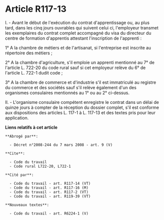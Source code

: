 # Article R117-13

I. - Avant le début de l'exécution du contrat d'apprentissage ou, au plus tard, dans les cinq jours ouvrables qui suivent
celui ci, l'employeur transmet les exemplaires du contrat complet accompagné du visa du directeur du centre de formation
d'apprentis attestant l'inscription de l'apprenti :

1° A la chambre de métiers et de l'artisanat, si l'entreprise est inscrite au répertoire des métiers ;

2° A la chambre d'agriculture, s'il emploie un apprenti mentionné au 7° de l'article L. 722-20 du code rural sauf si cet
employeur relève du 6° de l'article L. 722-1 dudit code ;

3° A la chambre de commerce et d'industrie s'il est immatriculé au registre du commerce et des sociétés sauf s'il relève
également d'un des organismes consulaires mentionnés au 1° ou au 2° ci-dessus.

II. - L'organisme consulaire compétent enregistre le contrat dans un délai de quinze jours à compter de la réception du
dossier complet, s'il est conforme aux dispositions des articles L. 117-1 à L. 117-13 et des textes pris pour leur
application.

**Liens relatifs à cet article**

	**Abrogé par**:

	  - Décret n°2008-244 du 7 mars 2008 - art. 9 (V)

	**Cite**:

	  - Code du travail
	  - Code rural L722-20, L722-1

	**Cité par**:

	  - Code du travail - art. R117-14 (VT)
	  - Code du travail - art. R117-16 (M)
	  - Code du travail - art. R117-2 (VT)
	  - Code du travail - art. R119-39 (VT)

	**Nouveaux textes**:

	  - Code du travail - art. R6224-1 (V)
